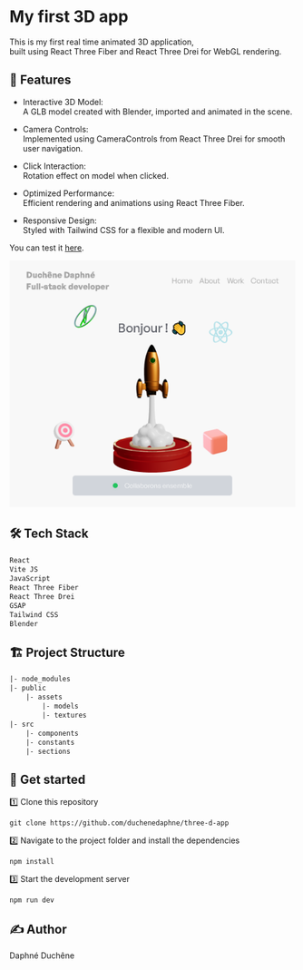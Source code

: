 # My first 3D app

This is my first real time animated 3D application,  
built using React Three Fiber and React Three Drei for WebGL rendering.

## 🚀 Features

- Interactive 3D Model:  
A GLB model created with Blender, imported and animated in the scene.

- Camera Controls:  
Implemented using CameraControls from React Three Drei for smooth user navigation.

- Click Interaction:  
Rotation effect on model when clicked.

- Optimized Performance:  
Efficient rendering and animations using React Three Fiber.

- Responsive Design:  
Styled with Tailwind CSS for a flexible and modern UI.

You can test it [here](https://duchenedaphne.github.io/three-d-app/).

![alt text](project_screenshot.png)

## 🛠 Tech Stack

    React  
    Vite JS  
    JavaScript  
    React Three Fiber  
    React Three Drei  
    GSAP  
    Tailwind CSS  
    Blender

## 🏗 Project Structure

    |- node_modules
    |- public
        |- assets
            |- models
            |- textures
    |- src
        |- components
        |- constants
        |- sections

## 🛴 Get started

1️⃣ Clone this repository 

    git clone https://github.com/duchenedaphne/three-d-app

2️⃣ Navigate to the project folder and install the dependencies 

    npm install

3️⃣ Start the development server

    npm run dev

## ✍ Author
Daphné Duchêne
